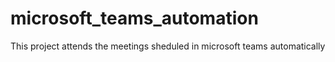 # microsoft_teams_automation
This project attends the meetings sheduled in microsoft teams automatically 
